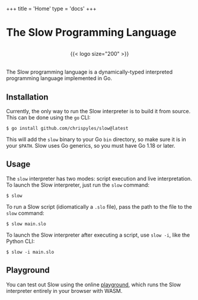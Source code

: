 +++
title = 'Home'
type = 'docs'
+++

# The Slow Programming Language

<div style="display: flex; justify-content: center; margin: 2rem;">
  {{< logo size="200" >}}
</div>

The Slow programming language is a dynamically-typed interpreted programming language implemented in Go.

## Installation

Currently, the only way to run the Slow interpreter is to build it from source. This can be done using the `go` CLI:

```console
$ go install github.com/chrispyles/slow@latest
```

This will add the `slow` binary to your Go `bin` directory, so make sure it is in your `$PATH`. Slow uses Go generics, so you must have Go 1.18 or later. 

## Usage

The `slow` interpreter has two modes: script execution and live interpretation. To launch the Slow interpreter, just run the `slow` command:

```console
$ slow
```

To run a Slow script (idiomatically a `.slo` file), pass the path to the file to the `slow` command:

```console
$ slow main.slo
```

To launch the Slow interpreter after executing a script, use `slow -i`, like the Python CLI:

```console
$ slow -i main.slo
```

## Playground

You can test out Slow using the online [playground](/playground.html), which runs the Slow interpreter entirely in your browser with WASM.
